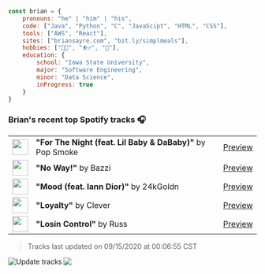 ```javascript
const brian = {
    pronouns: "he" | "him" | "his",
    code: ["Java", "Python", "C", "JavaScipt", "HTML", "CSS"],
    tools: ["AWS", "React"],
    sites: ["briansayre.com", "bit.ly/simplmeals"],
    hobbies: ["👨‍💻", "⛹️‍♂️", "🍳"],
    education: {
        school: "Iowa State University",
        major: "Software Engineering",
        minor: "Data Science",
        inProgress: true
    }
}
```

### Brian's recent top Spotify tracks 🎧
<table>
<!-- top_tracks starts -->
    <tr>
        <td> <img height="32px" src="https://i.scdn.co/image/ab67616d0000485177ada0863603903f57b34369"> </td>
        <td> <b>"For The Night (feat. Lil Baby & DaBaby)"</b> by Pop Smoke</td>
        <td> <a href="https://p.scdn.co/mp3-preview/e8fac9f119882713d6ffb6418be7c97e12b05197?cid=856b16ed1b17433b9b4ee14b5a0c5a87" target="_blank" > Preview </a> </td>
    </tr>
    <tr>
        <td> <img height="32px" src="https://i.scdn.co/image/ab67616d000048513a376bd9b9b1f4b2686807db"> </td>
        <td> <b>"No Way!"</b> by Bazzi</td>
        <td> <a href="https://p.scdn.co/mp3-preview/c90e7fbd5867542de087dd5965090cdbc74c63cf?cid=856b16ed1b17433b9b4ee14b5a0c5a87" target="_blank" > Preview </a> </td>
    </tr>
    <tr>
        <td> <img height="32px" src="https://i.scdn.co/image/ab67616d00004851ff8c985ecb3b7c5f847be357"> </td>
        <td> <b>"Mood (feat. Iann Dior)"</b> by 24kGoldn</td>
        <td> <a href="https://p.scdn.co/mp3-preview/45cb08fdb67744ab7f1f172bb750e9c10415c37a?cid=856b16ed1b17433b9b4ee14b5a0c5a87" target="_blank" > Preview </a> </td>
    </tr>
    <tr>
        <td> <img height="32px" src="https://i.scdn.co/image/ab67616d000048517c25d45fb7f6e8b239f47ab1"> </td>
        <td> <b>"Loyalty"</b> by Clever</td>
        <td> <a href="https://p.scdn.co/mp3-preview/db39a27ef24d92f9645f977700fdc6267d28977e?cid=856b16ed1b17433b9b4ee14b5a0c5a87" target="_blank" > Preview </a> </td>
    </tr>
    <tr>
        <td> <img height="32px" src="https://i.scdn.co/image/ab67616d00004851cb045e684adce8d49ada4045"> </td>
        <td> <b>"Losin Control"</b> by Russ</td>
        <td> <a href="https://p.scdn.co/mp3-preview/b6912a2077507660710d39ae6ba5c085891dc226?cid=856b16ed1b17433b9b4ee14b5a0c5a87" target="_blank" > Preview </a> </td>
    </tr>
<!-- top_tracks ends -->
</table>

<!-- last_updated starts -->
> Tracks last updated on 09/15/2020 at 00:06:55 CST
<!-- last_updated ends -->

<a href="https://github.com/briansayre/briansayre/actions?query=workflow%3A%22Update+Spotify+tracks%22"><img src="https://github.com/briansayre/briansayre/workflows/Update%20Spotify%20tracks/badge.svg" align="left" alt="Update tracks"></a>

![](https://visitor-badge.glitch.me/badge?page_id=briansayre.briansayre)
